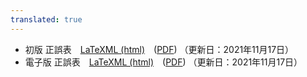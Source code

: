 ```yaml
---
translated: true
---
```

* 初版 正誤表　[LaTeXML (html)](firstEdition/)　([PDF](./firstEdition/firstEditionPDF.pdf)) （更新日：2021年11月17日）
* 電子版 正誤表　[LaTeXML (html)](e-pubEdition/)　([PDF](./e-pubEdition/e-pubEditionPDF.pdf)) （更新日：2021年11月17日）

